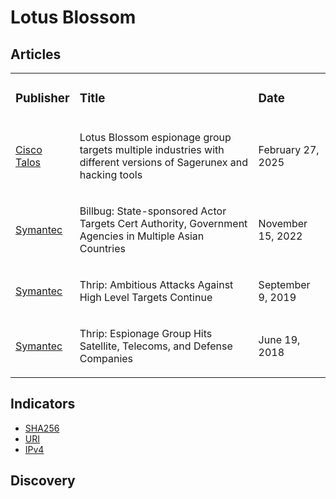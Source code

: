 # Lotus Blossom

## Articles
<table>
  <tr>
    <td>
      <h3>Publisher</h3>
    </td>
    <td>
      <h3>Title</h3>
    </td>
    <td>
      <h3>Date</h3>
    </td>
  </tr>
   <tr>
    <td>
      <a href="https://blog.talosintelligence.com/lotus-blossom-espionage-group/">Cisco Talos</a>
    </td>
    <td>
      <p>Lotus Blossom espionage group targets multiple industries with different versions of Sagerunex and hacking tools</p>
    </td>
    <td>
      <p>February 27, 2025</p>
    </td>
  </tr>
  <tr>
    <td>
      <a href="https://www.security.com/threat-intelligence/espionage-asia-governments-cert-authority">Symantec</a>
    </td>
    <td>
      <p>Billbug: State-sponsored Actor Targets Cert Authority, Government Agencies in Multiple Asian Countries</p>
    </td>
    <td>
      <p>November 15, 2022</p>
    </td>
  </tr>
  <tr>
    <td>
      <a href="https://www.security.com/threat-intelligence/thrip-apt-south-east-asia">Symantec</a>
    </td>
    <td>
      <p>Thrip: Ambitious Attacks Against High Level Targets Continue</p>
    </td>
    <td>
      <p>September 9, 2019</p>
    </td>
  </tr>
  <tr>
    <td>
      <a href="https://www.security.com/threat-intelligence/thrip-hits-satellite-telecoms-defense-targets">Symantec</a>
    </td>
    <td>
      <p>Thrip: Espionage Group Hits Satellite, Telecoms, and Defense Companies</p>
    </td>
    <td>
      <p>June 19, 2018</p>
    </td>
  </tr>
</table>


## Indicators
- <a href="https://github.com/PudgyDragon/IOCs/blob/main/All/Lotus%20Blossom/samples.sha256">SHA256</a>
- <a href="https://github.com/PudgyDragon/IOCs/blob/main/All/Lotus%20Blossom/uri.txt">URI</a>
- <a href="https://github.com/PudgyDragon/IOCs/blob/main/All/Lotus%20Blossom/IPv4.txt">IPv4</a>

## Discovery
